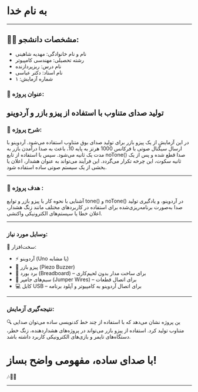 # به نام خدا

---

## 👩‍🎓 مشخصات دانشجو:

- نام و نام خانوادگی: مهدیه شاهینی
- رشته تحصیلی: مهندسی کامپیوتر  
- نام درس: ریزپردازنده  
- نام استاد: دکتر عباسی  
- شماره آزمایش: ۱  


### 🔔 عنوان پروژه:
تولید صدای متناوب با استفاده از پیزو بازر و آردوینو
---


### 📝 شرح پروژه:
در این آزمایش از یک پیزو بازر برای تولید صدای بوق متناوب استفاده می‌شود. آردوینو با ارسال سیگنال صوتی با فرکانس 1000 هرتز به پایه 10، باعث به صدا درآمدن بازر به مدت یک ثانیه می‌شود. سپس با استفاده از تابع noTone() صدا قطع شده و پس از یک ثانیه سکوت، این چرخه تکرار می‌گردد. این فرآیند می‌تواند به عنوان هشدار، اعلان یا بخشی از یک سیستم صوتی ساده استفاده شود.

---

### 🎯 هدف پروژه :
آشنایی با نحوه کار با پیزو بازر و توابع tone() و noTone() در آردوینو، و یادگیری تولید صدا به‌صورت برنامه‌ریزی‌شده برای استفاده در کاربردهای مختلف مانند زنگ هشدار، اعلان خطا یا سیستم‌های الکترونیکی واکنشی.

---

### وسایل مورد نیاز:  
🔧 سخت‌افزار:  
- ⚡️ آردوینو (Uno یا مشابه)  
- 🔲 پیزو بازر (Piezo Buzzer)
- 🖤 برد بورد (Breadboard) – برای ساخت مدار بدون لحیم‌کاری  
- 🔌 سیم‌های جامپر (Jumper Wires) – برای اتصال قطعات  
- 💻 کابل USB – برای اتصال آردوینو به کامپیوتر و آپلود برنامه

---

### نتیجه‌گیری آزمایش:  
🔍 ین پروژه نشان می‌دهد که با استفاده از چند خط کدنویسی ساده می‌توان صدایی متناوب تولید کرد. استفاده از پیزو بازر می‌تواند در پروژه‌های هشداردهنده، زنگ خطر، دستگاه‌های تایمر و بازی‌های الکترونیکی کاربرد داشته باشد.
# با صدای ساده، مفهومی واضح بساز!
🎶🔧🧠

---

